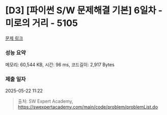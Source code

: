 # [D3] [파이썬 S/W 문제해결 기본] 6일차 - 미로의 거리 - 5105 

[문제 링크](https://swexpertacademy.com/main/code/problem/problemDetail.do?contestProbId=AWTVoHTab5gDFAVT) 

### 성능 요약

메모리: 60,544 KB, 시간: 96 ms, 코드길이: 2,917 Bytes

### 제출 일자

2025-05-22 11:22



> 출처: SW Expert Academy, https://swexpertacademy.com/main/code/problem/problemList.do